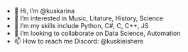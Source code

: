 - 👋 Hi, I’m @kuskarina
- 👀 I’m interested in Music, Litature, History, Science
- 🌱 I’m my skills include Python, C#, C, C++, JS
- 💞️ I’m looking to collaborate on Data Science, Automation
- 📫 How to reach me Discord: @kuskieishere

<!---
kuskarina/kuskarina is a ✨ special ✨ repository because its `README.md` (this file) appears on your GitHub profile.
You can click the Preview link to take a look at your changes.
--->
